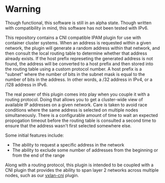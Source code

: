 # Warning
Though functional, this software is still in an alpha state. Though written with compatibility in mind, this software has not been tested with IPv6.

This repository contains a CNI compatible IPAM plugin for use with container cluster systems. When an address is requested within a given network, the plugin will generate a random address within that network, and then consult the local routing table to determine whether that address already exists. If the host prefix represeting the generated address is not found, the address will be converted to a host prefix and then stored into the routing table using a custom protocol number. A host prefix is a "subnet" where the number of bits in the subnet mask is equal to the number of bits in the address. In other words, a /32 address in IPv4, or a /128 address in IPv6.

The real power of this plugin comes into play when you couple it with a routing protocol. Doing that allows you to get a cluster-wide view of available IP addresses on a given network. Care is taken to avoid race conditions where the same address is selected on multiple nodes simultaneously. There is a configurable amount of time to wait an expected propogation timeout before the routing table is consulted a second time to ensure that the address wasn't first selected somewhere else.

Some initial features include:
 * The ability to request a specific address in the network
 * The ability to exclude some number of addresses from the beginning or from the end of the range

Along with a routing protocol, this plugin is intended to be coupled with a CNI plugin that provides the ability to span layer 2 networks across multiple nodes, such as our [vxlan-cni](https://github.com/phdata/vxlan-cni) plugin.
